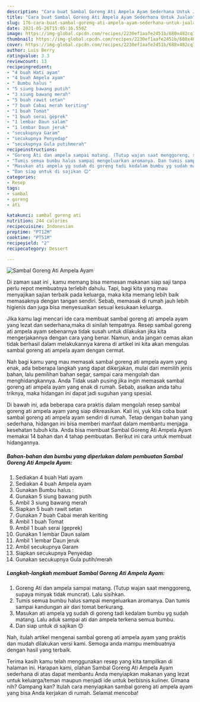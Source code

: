 ```yaml
---
description: "Cara buat Sambal Goreng Ati Ampela Ayam Sederhana Untuk Jualan"
title: "Cara buat Sambal Goreng Ati Ampela Ayam Sederhana Untuk Jualan"
slug: 176-cara-buat-sambal-goreng-ati-ampela-ayam-sederhana-untuk-jualan
date: 2021-05-26T15:05:16.550Z
image: https://img-global.cpcdn.com/recipes/2230ef1aafe2451b/680x482cq70/sambal-goreng-ati-ampela-ayam-foto-resep-utama.jpg
thumbnail: https://img-global.cpcdn.com/recipes/2230ef1aafe2451b/680x482cq70/sambal-goreng-ati-ampela-ayam-foto-resep-utama.jpg
cover: https://img-global.cpcdn.com/recipes/2230ef1aafe2451b/680x482cq70/sambal-goreng-ati-ampela-ayam-foto-resep-utama.jpg
author: Luis Berry
ratingvalue: 3.3
reviewcount: 13
recipeingredient:
- "4 buah Hati ayam"
- "4 buah Ampela ayam"
- " Bumbu halus "
- "5 siung bawang putih"
- "3 siung bawang merah"
- "5 buah rawit setan"
- "7 buah Cabai merah keriting"
- "1 buah Tomat"
- "1 buah serai geprek"
- "1 lembar Daun salam"
- "1 lembar Daun jeruk"
- "secukupnya Garam"
- "secukupnya Penyedap"
- "secukupnya Gula putihmerah"
recipeinstructions:
- "Goreng Ati dan ampela sampai matang. (Tutup wajan saat menggoreng, supaya minyak tidak muncrat). Lalu sisihkan."
- "Tumis semua bumbu halus sampai mengeluarkan aromanya. Dan tumis sampai kandungan air dari tomat berkurang."
- "Masukan ati ampela yg sudah di goreng tadi kedalam bumbu yg sudah matang. Lalu aduk sampai ati dan ampela terkena semua bumbu."
- "Dan siap untuk di sajikan 😊"
categories:
- Resep
tags:
- sambal
- goreng
- ati

katakunci: sambal goreng ati 
nutrition: 244 calories
recipecuisine: Indonesian
preptime: "PT12M"
cooktime: "PT51M"
recipeyield: "2"
recipecategory: Dessert

---
```



![Sambal Goreng Ati Ampela Ayam](https://img-global.cpcdn.com/recipes/2230ef1aafe2451b/680x482cq70/sambal-goreng-ati-ampela-ayam-foto-resep-utama.jpg)

Di zaman  saat ini , kamu memang bisa memesan makanan siap saji tanpa perlu repot membuatnya terlebih dahulu. Tapi, bagi kita yang mau menyajikan sajian terbaik pada keluarga, maka kita memang lebih baik memasaknya dengan tangan sendiri. Sebab, memasak di rumah jauh lebih higienis dan juga bisa menyesuaikan sesuai kesukaan keluarga.

Jika kamu lagi mencari ide cara membuat sambal goreng ati ampela ayam yang lezat dan sederhana,maka di sinilah tempatnya. Resep sambal goreng ati ampela ayam  sebenarnya tidak susah untuk dilakukan jika kita mengerjakannya dengan cara yang benar. Namun, anda jangan cemas akan tidak berhasil dalam melakukannya 
karena di artikel ini kita akan mengulas sambal goreng ati ampela ayam dengan cermat.  



Nah bagi kamu yang mau memasak sambal goreng ati ampela ayam yang enak, ada beberapa langkah yang dapat dikerjakan, mulai dari memilih jenis bahan, lalu pemilihan bahan segar, sampai cara mengolah dan menghidangkannya. Anda Tidak usah pusing jika ingin memasak sambal goreng ati ampela ayam yang enak di rumah. Sebab, asalkan anda  tahu triknya, maka hidangan ini dapat jadi suguhan yang spesial.

Di bawah ini, ada beberapa cara praktis  dalam mengolah resep sambal goreng ati ampela ayam yang siap dikreasikan. Kali ini, yuk kita coba buat sambal goreng ati ampela ayam sendiri di rumah. Tetap dengan bahan yang sederhana, hidangan ini bisa memberi manfaat dalam membantu menjaga kesehatan tubuh kita. Anda bisa membuat Sambal Goreng Ati Ampela Ayam memakai 14 bahan dan 4 tahap pembuatan. Berikut ini cara untuk membuat hidangannya.

<!--inarticleads1-->

##### Bahan-bahan dan bumbu yang diperlukan dalam pembuatan Sambal Goreng Ati Ampela Ayam:

1. Sediakan 4 buah Hati ayam
1. Sediakan 4 buah Ampela ayam
1. Gunakan  Bumbu halus :
1. Gunakan 5 siung bawang putih
1. Ambil 3 siung bawang merah
1. Siapkan 5 buah rawit setan
1. Gunakan 7 buah Cabai merah keriting
1. Ambil 1 buah Tomat
1. Ambil 1 buah serai (geprek)
1. Gunakan 1 lembar Daun salam
1. Ambil 1 lembar Daun jeruk
1. Ambil secukupnya Garam
1. Siapkan secukupnya Penyedap
1. Gunakan secukupnya Gula putih/merah




<!--inarticleads2-->

##### Langkah-langkah membuat Sambal Goreng Ati Ampela Ayam:

1. Goreng Ati dan ampela sampai matang. (Tutup wajan saat menggoreng, supaya minyak tidak muncrat). Lalu sisihkan.
1. Tumis semua bumbu halus sampai mengeluarkan aromanya. Dan tumis sampai kandungan air dari tomat berkurang.
1. Masukan ati ampela yg sudah di goreng tadi kedalam bumbu yg sudah matang. Lalu aduk sampai ati dan ampela terkena semua bumbu.
1. Dan siap untuk di sajikan 😊




Nah, itulah artikel mengenai  sambal goreng ati ampela ayam  yang praktis dan mudah dilakukan versi kami. Semoga anda mampu membuatnya dengan hasil yang terbaik. 

Terima kasih kamu telah menggunakan resep yang kita tampilkan di halaman ini. Harapan kami, olahan  Sambal Goreng Ati Ampela Ayam sederhana di atas dapat membantu Anda menyiapkan makanan yang lezat untuk keluarga/teman maupun menjadi ide untuk berbisnis kuliner. Gimana nih? Gampang kan? Itulah cara menyiapkan sambal goreng ati ampela ayam yang bisa Anda kerjakan di rumah. Selamat mencoba!

